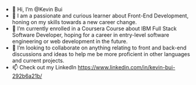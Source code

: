 - 👋 Hi, I’m @Kevin Bui
- 👀 I am a passionate and curious learner about Front-End Development, honing on my skills towards a new career change. 
- 🌱 I’m currently enrolled in a Coursera Course about IBM Full Stack Software Developer, hoping for a career in entry-level software engineering or web development in the future.
- 💞️ I’m looking to collaborate on anything relating to front and back-end discussions and ideas to help me be more proficient in other languages and current projects.  
- 📫 Check out my LinkedIn https://www.linkedin.com/in/kevin-bui-292b6a21b/

<!---
HoisinB0i/HoisinB0i is a ✨ special ✨ repository because its `README.md` (this file) appears on your GitHub profile.
You can click the Preview link to take a look at your changes.
--->
